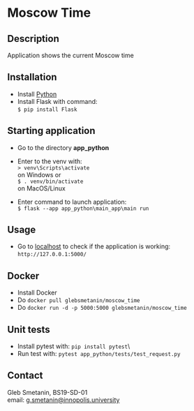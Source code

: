 
# Moscow Time

## Description
Application shows the current Moscow time

## Installation
* Install [Python](https://www.python.org/)
* Install Flask with command:  
```$ pip install Flask```

## Starting application
* Go to the directory **app_python**
* Enter to the venv with:  
```> venv\Scripts\activate```  
on Windows or  
```$ . venv/bin/activate```  
on MacOS/Linux

* Enter command to launch application:  
```$ flask --app app_python\main_app\main run```  

## Usage
* Go to [localhost](http://127.0.0.1:5000/) to check if the application is working:
```http://127.0.0.1:5000/```

## Docker
* Install Docker
* Do ```docker pull glebsmetanin/moscow_time```
* Do ```docker run -d -p 5000:5000 glebsmetanin/moscow_time```

## Unit tests
* Install pytest with: ```pip install pytest```\
* Run test with: ```pytest app_python/tests/test_request.py```

## Contact
Gleb Smetanin, BS19-SD-01 \
email: g.smetanin@innopolis.university